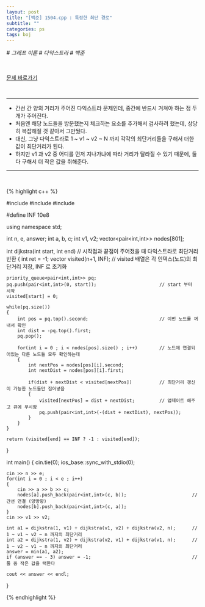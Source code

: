 ```yaml
---
layout: post
title: "[백준] 1504.cpp : 특정한 최단 경로"
subtitle: ""
categories: ps
tags: boj
---
```


*# 그래프 이론 # 다익스트라 # 백준*

<br>

[문제 바로가기](https://www.acmicpc.net/problem/1504)

<br>

---

- 간선 간 양의 거리가 주어진 다익스트라 문제인데, 중간에 반드시 거쳐야 하는 점 두개가 주어진다.
- 처음엔 해당 노드들을 방문했는지 체크하는 요소를 추가해서 검사하려 했는데, 상당히 복잡해질 것 같아서 그만뒀다.
- 대신, 그냥 다익스트라로 1 ~ v1 ~ v2 ~ N 까지 각각의 최단거리들을 구해서 더한 값이 최단거리가 된다.
- 하지만 v1 과 v2 중 어디를 먼저 지나가냐에 따라 거리가 달라질 수 있기 때문에, 둘 다 구해서 더 작은 값을 취해준다.

---
<br>

{% highlight c++ %}

#include <iostream>
#include <vector>
#include <queue>

#define INF 10e8

using namespace std;

int n, e, answer;
int a, b, c;
int v1, v2;
vector<pair<int,int>> nodes[801];

int dijkstra(int start, int end)                            // 시작점과 끝점이 주어졌을 때 다익스트라로 최단거리 반환
{
    int ret = -1;
    vector<int> visited(n+1, INF);                          // visited 배열은 각 인덱스(노드)의 최단거리 저장, INF 로 초기화

    priority_queue<pair<int,int>> pq;
    pq.push(pair<int,int>(0, start));                       // start 부터 시작
    visited[start] = 0;

    while(pq.size())
    {
        int pos = pq.top().second;                          // 이번 노드를 꺼내서 확인
        int dist = -pq.top().first;
        pq.pop();

        for(int i = 0 ; i < nodes[pos].size() ; i++)        // 노드에 연결되어있는 다른 노드들 모두 확인하는데
        {
            int nextPos = nodes[pos][i].second;
            int nextDist = nodes[pos][i].first;
            
            if(dist + nextDist < visited[nextPos])          // 최단거리 갱신이 가능한 노드들만 집어넣음
            {
                visited[nextPos] = dist + nextDist;         // 업데이트 해주고 큐에 푸시함
                pq.push(pair<int,int>(-(dist + nextDist), nextPos));
            }
        }
    }

    return (visited[end] == INF ? -1 : visited[end]);
}

int main()
{
    cin.tie(0);
    ios_base::sync_with_stdio(0);

    cin >> n >> e;
    for(int i = 0 ; i < e ; i++)
    {
        cin >> a >> b >> c;
        nodes[a].push_back(pair<int,int>(c, b));                        // 간선 연결 (양방향)
        nodes[b].push_back(pair<int,int>(c, a));
    }
    cin >> v1 >> v2;

    int a1 = dijkstra(1, v1) + dijkstra(v1, v2) + dijkstra(v2, n);      // 1 ~ v1 ~ v2 ~ n 까지의 최단거리
    int a2 = dijkstra(1, v2) + dijkstra(v2, v1) + dijkstra(v1, n);      // 1 ~ v2 ~ v1 ~ n 까지의 최단거리
    answer = min(a1, a2);
    if (answer == - 3) answer = -1;                                     // 둘 중 작은 값을 택한다

    cout << answer << endl;
}

{% endhighlight %}

